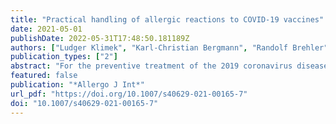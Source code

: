 ```yaml
---
title: "Practical handling of allergic reactions to COVID-19 vaccines"
date: 2021-05-01
publishDate: 2022-05-31T17:48:50.181189Z
authors: ["Ludger Klimek", "Karl-Christian Bergmann", "Randolf Brehler", "Wolfgang Pfützner", "Torsten Zuberbier", "Karin Hartmann", "Thilo Jakob", "Natalija Novak", "Johannes Ring", "Hans Merk", "Eckard Hamelmann", "Tobias Ankermann", "Sebastian Schmidt", "Eva Untersmayr", "Wolfram Hötzenecker", "Erika Jensen-Jarolim", "Knut Brockow", "Vera Mahler", "Margitta Worm"]
publication_types: ["2"]
abstract: "For the preventive treatment of the 2019 coronavirus disease (COVID-19) an unprecedented global research effort studied the safety and efficacy of new vaccine platforms that have not been previously used in humans. Less than one year after the discovery of the severe acute respiratory syndrome coronavirus 2 (SARS-CoV-2) viral sequence, these vaccines were approved for use in the European Union (EU) as well as in numerous other countries and mass vaccination efforts began. The so far in the EU approved mRNA vaccines BNT162b2 and mRNA-1273 are based on similar lipid-based nanoparticle carrier technologies; however, the lipid components differ. Severe allergic reactions and anaphylaxis after COVID-19 vaccination are very rare adverse events but have drawn attention due to potentially lethal outcomes and have triggered a high degree of uncertainty."
featured: false
publication: "*Allergo J Int*"
url_pdf: "https://doi.org/10.1007/s40629-021-00165-7"
doi: "10.1007/s40629-021-00165-7"
---
```


